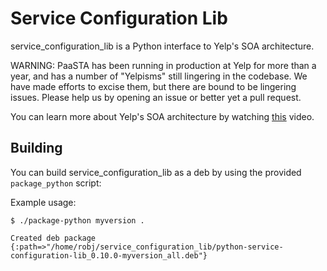# Service Configuration Lib

service_configuration_lib is a Python interface to Yelp's SOA architecture.

WARNING: PaaSTA has been running in production at Yelp for more than a year, and
has a number of "Yelpisms" still lingering in the codebase. We have made efforts
to excise them, but there are bound to be lingering issues. Please help us by
opening an issue or better yet a pull request.

You can learn more about Yelp's SOA architecture by watching
[this](https://t.co/5khQ5KHDWL) video.

## Building

You can build service_configuration_lib as a deb by using the provided `package_python` script:

Example usage:

```
$ ./package-python myversion .

Created deb package {:path=>"/home/robj/service_configuration_lib/python-service-configuration-lib_0.10.0-myversion_all.deb"}

```

